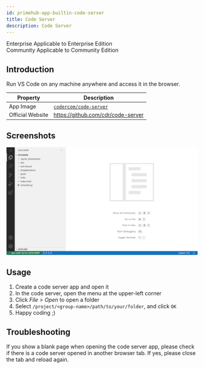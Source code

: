 ```yaml
---
id: primehub-app-builtin-code-server
title: Code Server
description: Code Server
---
```

<div class="label-sect">
  <div class="ee-only tooltip">Enterprise
    <span class="tooltiptext">Applicable to Enterprise Edition</span>
  </div>
  <div class="ce-only tooltip">Community
    <span class="tooltiptext">Applicable to Community Edition</span>
  </div>
</div>


## Introduction

Run VS Code on any machine anywhere and access it in the browser.

Property    | Description
------------|------
App Image | [`codercom/code-server`](https://hub.docker.com/r/codercom/code-server)
Official Website  | https://github.com/cdr/code-server

## Screenshots
![](assets/primehub-app-builtin-code-server.png)

## Usage

1. Create a code server app and open it
1. In the code server, open the menu at the upper-left corner
1. Click *File > Open* to open a folder
1. Select `/project/<group-name>/path/to/your/folder`, and click `OK`
1. Happy coding ;)

## Troubleshooting

If you show a blank page when opening the code server app, please check if there is a code server opened in another browser tab. If yes, please close the tab and reload again.




